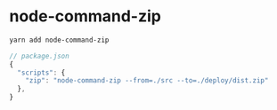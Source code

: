 # node-command-zip

```sh
yarn add node-command-zip
```

```js
// package.json
{
  "scripts": {
    "zip": "node-command-zip --from=./src --to=./deploy/dist.zip"
  },
}
```
